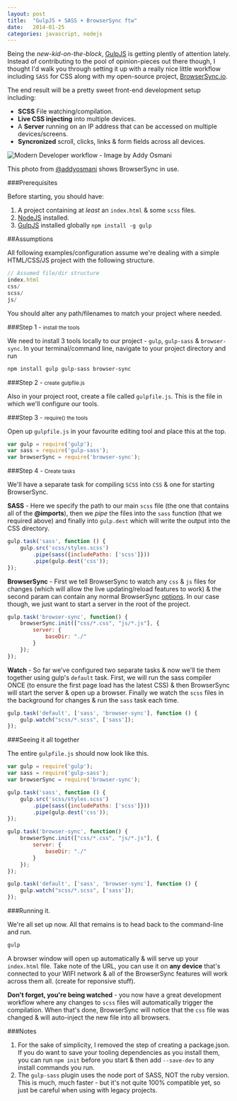 ```yaml
---
layout: post
title:  "GulpJS + SASS + BrowserSync ftw"
date:   2014-01-25
categories: javascript, nodejs
---
```


Being the *new-kid-on-the-block*, [GulpJS](http://gulpjs.com/) is getting plently of attention lately. Instead of contributing to the pool of opinion-pieces out there though, I thought I'd walk you through setting it up with a really nice little workflow including `SASS` for CSS along with my open-source project, [BrowserSync.io](http://www.browsersync.io).

The end result will be a pretty sweet front-end development setup including:

- **SCSS** File watching/compilation.
- **Live CSS injecting** into multiple devices.
- A **Server** running on an IP address that can be accessed on multiple devices/screens.
- **Syncronized** scroll, clicks, links & form fields across all devices.

![Modern Developer workflow - Image by Addy Osmani](https://pbs.twimg.com/media/BehaekGCEAAp9bM.jpg)

This photo from  [@addyosmani](https://twitter.com/addyosmani) shows BrowserSync in use.

###Prerequisites

Before starting, you should have:

1. A project containing at *least* an `index.html` & some `scss` files.
2. [NodeJS](http://nodejs.org) installed.
3. [GulpJS](http://gulpjs.com/) installed globally `npm install -g gulp`

##Assumptions

All following examples/configuration assume we're dealing with a simple HTML/CSS/JS project with the following structure.

```js
// Assumed file/dir structure
index.html
css/
scss/
js/
```
You should alter any path/filenames to match your project where needed.

###Step 1 - <small>install the tools</small>

We need to install 3 tools locally to our project - `gulp`, `gulp-sass` & `browser-sync`. In your terminal/command line, navigate to your project directory and run 

```bash
npm install gulp gulp-sass browser-sync
```

###Step 2 - <small>create gulpfile.js</small>

Also in your project root, create a file called `gulpfile.js`. This is the file in which we'll configure our tools.

###Step 3 - <small>require() the tools</small>

Open up `gulpfile.js` in your favourite editing tool and place this at the top.

```js
var gulp = require('gulp');
var sass = require('gulp-sass');
var browserSync = require('browser-sync');
```

###Step 4 - <small>Create tasks</small>

We'll have a separate task for compiling `SCSS` into `CSS` & one for starting BrowserSync.

**SASS** - Here we specify the path to our main `scss` file (the one that contains all of the **@imports**), then we *pipe* the files into the `sass` function (that we required above) and finally into `gulp.dest` which will write the output into the CSS directory.

```js
gulp.task('sass', function () {
    gulp.src('scss/styles.scss')
        .pipe(sass({includePaths: ['scss']}))
        .pipe(gulp.dest('css'));
});
```

**BrowserSync** - First we tell BrowserSync to watch any `css` & `js` files for changes (which will allow the live updating/reload features to work) & the second param can contain any normal BrowserSync [options](https://github.com/shakyShane/browser-sync/wiki/Working-with-a-Config-File). In our case though, we just want to start a server in the root of the project.

```js
gulp.task('browser-sync', function() {
    browserSync.init(["css/*.css", "js/*.js"], {
        server: {
            baseDir: "./"
        }
    });
});

```

**Watch** - So far we've configured two separate tasks & now we'll tie them together using gulp's `default` task. First, we will run the sass compiler ONCE (to ensure the first page load has the latest CSS) & then BrowserSync will start the server & open up a browser. Finally we watch the `scss` files in the background for changes & run the `sass` task each time.

```js
gulp.task('default', ['sass', 'browser-sync'], function () {
    gulp.watch("scss/*.scss", ['sass']);
});
```

###Seeing it all together

The entire `gulpfile.js` should now look like this.

```js
var gulp = require('gulp');
var sass = require('gulp-sass');
var browserSync = require('browser-sync');

gulp.task('sass', function () {
    gulp.src('scss/styles.scss')
        .pipe(sass({includePaths: ['scss']}))
        .pipe(gulp.dest('css'));
});

gulp.task('browser-sync', function() {
    browserSync.init(["css/*.css", "js/*.js"], {
        server: {
            baseDir: "./"
        }
    });
});

gulp.task('default', ['sass', 'browser-sync'], function () {
    gulp.watch("scss/*.scss", ['sass']);
});
```

###Running it.

We're all set up now. All that remains is to head back to the command-line and run.

```bash
gulp
```

A browser window will open up automatically & will serve up your `index.html` file. Take note of the URL, you can use it on **any device** that's connected to your WIFI network & all of the BrowserSync features will work across them all. (create for reponsive stuff).

**Don't forget, you're being watched** - you now have a great development workflow where any changes to `scss` files will automatically trigger the compilation. When that's done, BrowserSync will notice that the `css` file was changed & will auto-inject the new file into all browsers.

###Notes

1. For the sake of simplicity, I removed the step of creating a package.json. If you do want to save your tooling dependencies as you install them, you can run `npm init` before you start & then add `--save-dev` to any install commands you run.
2. The `gulp-sass` plugin uses the node port of SASS, NOT the ruby version. This is much, much faster - but it's not quite 100% compatible yet, so just be careful when using with legacy projects.





